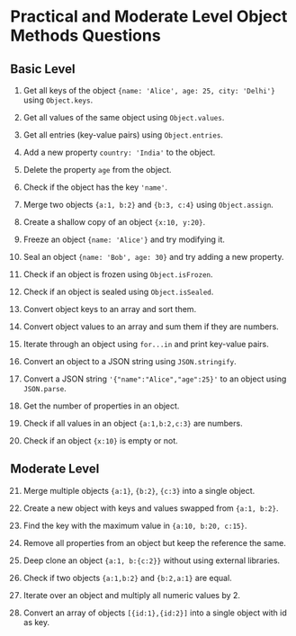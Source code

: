 # Practical and Moderate Level Object Methods Questions

## Basic Level

1. Get all keys of the object `{name: 'Alice', age: 25, city: 'Delhi'}` using `Object.keys`.

2. Get all values of the same object using `Object.values`.

3. Get all entries (key-value pairs) using `Object.entries`.

4. Add a new property `country: 'India'` to the object.

5. Delete the property `age` from the object.

6. Check if the object has the key `'name'`.

7. Merge two objects `{a:1, b:2}` and `{b:3, c:4}` using `Object.assign`.

8. Create a shallow copy of an object `{x:10, y:20}`.

9. Freeze an object `{name: 'Alice'}` and try modifying it.

10. Seal an object `{name: 'Bob', age: 30}` and try adding a new property.

11. Check if an object is frozen using `Object.isFrozen`.

12. Check if an object is sealed using `Object.isSealed`.

13. Convert object keys to an array and sort them.

14. Convert object values to an array and sum them if they are numbers.

15. Iterate through an object using `for...in` and print key-value pairs.

16. Convert an object to a JSON string using `JSON.stringify`.

17. Convert a JSON string `'{"name":"Alice","age":25}'` to an object using `JSON.parse`.

18. Get the number of properties in an object.

19. Check if all values in an object `{a:1,b:2,c:3}` are numbers.

20. Check if an object `{x:10}` is empty or not.

## Moderate Level

21. Merge multiple objects `{a:1}`, `{b:2}`, `{c:3}` into a single object.

22. Create a new object with keys and values swapped from `{a:1, b:2}`.

23. Find the key with the maximum value in `{a:10, b:20, c:15}`.

24. Remove all properties from an object but keep the reference the same.

25. Deep clone an object `{a:1, b:{c:2}}` without using external libraries.

26. Check if two objects `{a:1,b:2}` and `{b:2,a:1}` are equal.

27. Iterate over an object and multiply all numeric values by 2.

28. Convert an array of objects `[{id:1},{id:2}]` into a single object with id as key.

